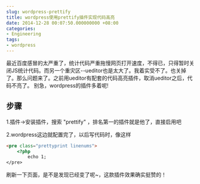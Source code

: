 ```yaml
---
slug: wordpress-prettify
title: wordpress使用prettify插件实现代码高亮
date: 2014-12-28 00:07:50.000000000 +08:00
categories:
- Engineering
tags:
- wordpress
---
```

最近百度感冒的太严重了，统计代码严重拖慢网页打开速度，不得已，只得暂时关闭JS统计代码。而另一个重灾区--ueditor也是太大了。我着实受不了。也关掉了。那么问题来了。之前用ueditor有配套的代码高亮插件，取消ueditor之后，代码不亮了。
别急，wordpress的插件多着呢!

## 步骤
1.插件->安装插件，搜索 "prettify" ，排名第一的插件就是他了，直接启用吧

2.wordpress这边就配置完了，以后写代码时，像这样

```html
<pre class="prettyprint linenums">
    <?php
        echo 1;
</pre>
```

刷新一下页面，是不是发现已经变了呢~，这款插件效果确实挺赞的！